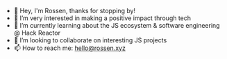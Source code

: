 - 👋 Hey, I'm Rossen, thanks for stopping by!
- 👀 I’m very interested in making a positive impact through tech
- 🌱 I’m currently learning about the JS ecosystem & software engineering @ Hack Reactor
- 💞️ I’m looking to collaborate on interesting JS projects
- 📫 How to reach me: hello@rossen.xyz

<!---
rossenp/rossenp is a ✨ special ✨ repository because its `README.md` (this file) appears on your GitHub profile.
You can click the Preview link to take a look at your changes.
--->
